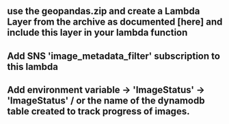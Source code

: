 ## use the geopandas.zip and create a Lambda Layer from the archive as documented [here] and include this layer in your lambda function

## Add SNS 'image_metadata_filter' subscription to this lambda 
## Add environment variable -> 'ImageStatus' -> 'ImageStatus' / or the name of the dynamodb table created to track progress of images.